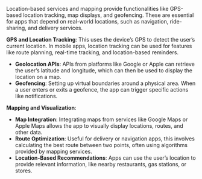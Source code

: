 Location-based services and mapping provide functionalities like GPS-based location tracking, map displays, and geofencing. These are essential for apps that depend on real-world locations, such as navigation, ride-sharing, and delivery services.

**GPS and Location Tracking**: This uses the device’s GPS to detect the user’s current location. In mobile apps, location tracking can be used for features like route planning, real-time tracking, and location-based reminders.
- **Geolocation APIs**: APIs from platforms like Google or Apple can retrieve the user’s latitude and longitude, which can then be used to display the location on a map.
- **Geofencing**: Setting up virtual boundaries around a physical area. When a user enters or exits a geofence, the app can trigger specific actions like notifications.

**Mapping and Visualization**:
- **Map Integration**: Integrating maps from services like Google Maps or Apple Maps allows the app to visually display locations, routes, and other data.
- **Route Optimization**: Useful for delivery or navigation apps, this involves calculating the best route between two points, often using algorithms provided by mapping services.
- **Location-Based Recommendations**: Apps can use the user’s location to provide relevant information, like nearby restaurants, gas stations, or stores.